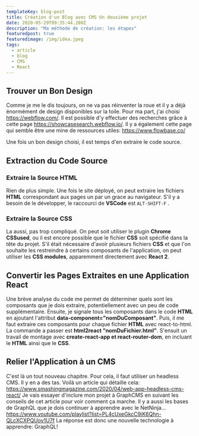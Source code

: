 ```yaml
---
templateKey: blog-post
title: Création d'un Blog avec CMS Un deuxième projet
date: 2020-05-29T09:35:44.280Z
description: "Ma méthode de création: les étapes"
featuredpost: true
featuredimage: /img/idea.jpeg
tags:
  - article
  - blog
  - CMS
  - React
---
```

## Trouver un Bon Design

Comme je me le dis toujours, on ne va pas réinventer la roue et il y a déjà énormément de design disponibles sur la toile. Pour ma part, j'ai choisi <https://webflow.com/>. Il est possible d'y effectuer des recherches grâce à cette page <https://showcasesearch.webflow.io/>.
Il y a également cette page qui semble être une mine de ressources utiles:
<https://www.flowbase.co/>

Une fois un bon design choisi, il est temps d'en extraire le code source.

## Extraction du Code Source

### Extraire la Source HTML

Rien de plus simple. Une fois le site déployé, on peut extraire les fichiers **HTML** correspondant aux pages un par un grace au navigateur. S'il y a besoin de le développer, le raccourci de **VSCode** est `ALT-SHIFT-F` .



### Extraire la Source CSS

La aussi, pas trop compliqué. On peut soit utiliser le plugin **Chrome** **CSSused**, ou il est encore possible que le fichier **CSS** soit spécifié dans la tête du projet. S'il était nécessaire d'avoir plusieurs fichiers **CSS** et que l'on souhaite les restreindre à certains composants de l'application, on peut utiliser les **CSS modules**, apparemment directement avec **React 2**.

## Convertir les Pages Extraites en une Application React

Une brève analyse du code me permet de déterminer quels sont les composants que je dois extraire, potentiellement avec un peu de code supplémentaire. Ensuite, je signale tous les composants dans le code **HTML** en ajoutant l'attribut **data-component="nomDuComposant"**.
Puis, il me faut extraire ces composants pour chaque fichier **HTML** avec react-to-html. La commande a passer est **html2react "nomDuFichier.html"**.
S'ensuit un travail de montage avec **create-react-app et react-router-dom**, en incluant le **HTML** ainsi que le **CSS**.

## Relier l'Application à un CMS

C'est là un tout nouveau chapitre. Pour cela, il faut utiliser un headless CMS. Il y en a des tas. Voilà un article qui détaille cela:
<https://www.smashingmagazine.com/2020/04/web-app-headless-cms-react/>
Je vais essayer d'inclure mon projet à GraphCMS en suivant les conseils de cet article pour voir comment ça marche. Il y a aussi les bases de GraphQL que je dois continuer à apprendre avec le NetNinja...
<https://www.youtube.com/playlist?list=PL4cUxeGkcC9iK6Qhn-QLcXCXPQUov1U7f>
La réponse est donc une nouvelle technologie à apprendre: GraphQL!